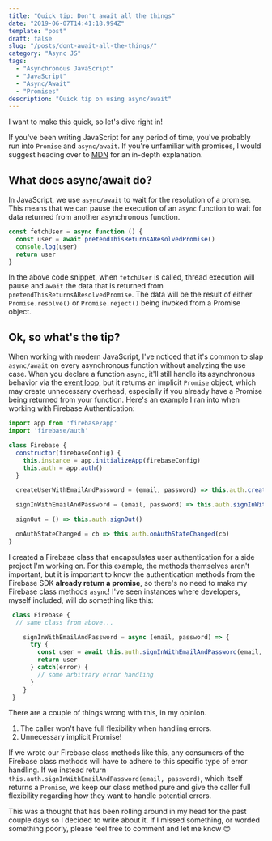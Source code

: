```yaml
---
title: "Quick tip: Don't await all the things"
date: "2019-06-07T14:41:18.994Z"
template: "post"
draft: false
slug: "/posts/dont-await-all-the-things/"
category: "Async JS"
tags:
  - "Asynchronous JavaScript"
  - "JavaScript"
  - "Async/Await"
  - "Promises"
description: "Quick tip on using async/await"
---
```


I want to make this quick, so let's dive right in!

If you've been writing JavaScript for any period of time, you've probably run into `Promise` and `async/await`. If you're unfamiliar with promises, I would suggest heading over to [MDN](https://developer.mozilla.org/en-US/docs/Web/JavaScript/Reference/Global_Objects/Promise) for an in-depth explanation.

## What does async/await do?

In JavaScript, we use `async/await` to wait for the resolution of a promise. This means that we can pause the execution of an `async` function to wait for data returned from another asynchronous function.

```javascript
const fetchUser = async function () {
  const user = await pretendThisReturnsAResolvedPromise()
  console.log(user)
  return user
}
```
In the above code snippet, when `fetchUser` is called, thread execution will pause and `await` the data that is returned from `pretendThisReturnsAResolvedPromise`. The data will be the result of either `Promise.resolve()` or `Promise.reject()` being invoked from a Promise object.

## Ok, so what's the tip?

When working with modern JavaScript, I've noticed that it's common to slap `async/await` on every asynchronous function without analyzing the use case. When you declare a function `async`, it'll still handle its asynchronous behavior via the [event loop](https://www.youtube.com/watch?v=8aGhZQkoFbQ), but it returns an implicit `Promise` object, which may create unnecessary overhead, especially if you already have a Promise being returned from your function. Here's an example I ran into when working with Firebase Authentication:

```javascript
import app from 'firebase/app'
import 'firebase/auth'

class Firebase {
  constructor(firebaseConfig) {
    this.instance = app.initializeApp(firebaseConfig)
    this.auth = app.auth()
  }

  createUserWithEmailAndPassword = (email, password) => this.auth.createUserWithEmailAndPassword(email, password)

  signInWithEmailAndPassword = (email, password) => this.auth.signInWithEmailAndPassword(email, password)

  signOut = () => this.auth.signOut()

  onAuthStateChanged = cb => this.auth.onAuthStateChanged(cb)
}
```

I created a Firebase class that encapsulates user authentication for a side project I'm working on. For this example, the methods themselves aren't important, but it is important to know the authentication methods from the Firebase SDK **already return a promise**, so there's no need to make my Firebase class methods `async`! I've seen instances where developers, myself included, will do something like this:

```javascript
 class Firebase {
  // same class from above...

    signInWithEmailAndPassword = async (email, password) => {
      try {
        const user = await this.auth.signInWithEmailAndPassword(email, password)
        return user
      } catch(error) {
        // some arbitrary error handling
      }
    }
 }
```

There are a couple of things wrong with this, in my opinion.

1. The caller won't have full flexibility when handling errors.
2. Unnecessary implicit Promise!

If we wrote our Firebase class methods like this, any consumers of the Firebase class methods will have to adhere to this specific type of error handling. If we instead return `this.auth.signInWithEmailAndPassword(email, password)`, which itself returns a `Promise`, we keep our class method pure and give the caller full flexibility regarding how they want to handle potential errors.


This was a thought that has been rolling around in my head for the past couple days so I decided to write about it. If I missed something, or worded something poorly, please feel free to comment and let me know 😊
